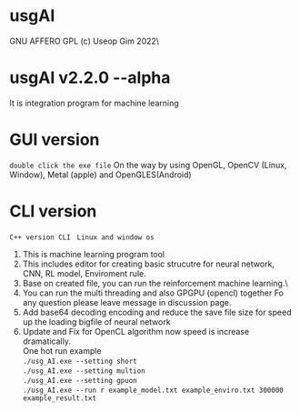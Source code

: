 # usgAI
GNU AFFERO GPL (c) Useop Gim 2022\

# usgAI v2.2.0 --alpha 
It is integration program for machine learning

# GUI version
```double click the exe file```
On the way by using OpenGL, OpenCV (Linux, Window), Metal (apple) and OpenGLES(Android)

# CLI version
```C++ version CLI ```
```Linux and window os ```
1. This is machine learning program tool
2. This includes editor for creating basic strucutre for neural network, CNN, RL model, Enviroment rule.
3. Base on created file, you can run the reinforcement machine learning.\
4. You can run the multi threading and also GPGPU (opencl) together
Fo any question please leave message in discussion page.
5. Add base64 decoding encoding and reduce the save file size for speed up the loading bigfile of neural network
6. Update and Fix for OpenCL algorithm now speed is increase dramatically.\
One hot run example\
```./usg_AI.exe --setting short```\
```./usg_AI.exe --setting multion```\
```./usg_AI.exe --setting gpuon```\
```./usg_AI.exe --run r example_model.txt example_enviro.txt 300000 example_result.txt```


